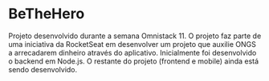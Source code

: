 # BeTheHero

Projeto desenvolvido durante a semana Omnistack 11.
O projeto faz parte de uma iniciativa da RocketSeat em desenvolver um projeto que auxilie ONGS a arrecadarem dinheiro através
do aplicativo.
Inicialmente foi desenvolvido o backend em Node.js.
O restante do projeto (frontend e mobile) ainda está sendo desenvolvido.
